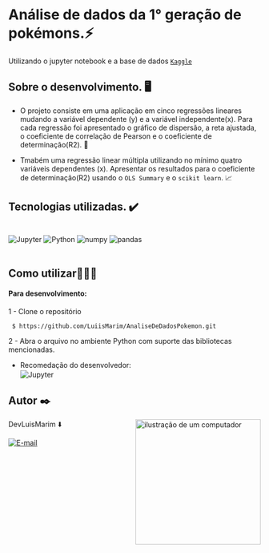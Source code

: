# Análise de dados da 1° geração de pokémons.⚡

Utilizando o jupyter notebook e a base de dados [`Kaggle`](https://www.kaggle.com/datasets/mlomuscio/pokemon/data)

## Sobre o desenvolvimento. 🖥️

- O projeto consiste em uma aplicação em cinco regressões lineares mudando a variável dependente (y) e a variável independente(x). Para cada regressão foi apresentado o gráfico de dispersão, a reta ajustada, o coeficiente de correlação de Pearson e o coeficiente de determinação(R2). 🔎

- Tmabém uma regressão linear múltipla utilizando no mínimo quatro variáveis dependentes (x). Apresentar os resultados para o coeficiente de determinação(R2) usando o `OLS Summary` e o `scikit learn`. 📈

## Tecnologias utilizadas. ✔️

<div style="display: inline-block"><br/>
    <img align="center" alt="Jupyter" src="https://img.shields.io/badge/Jupyter-F37626.svg?style=for-the-badge&logo=Jupyter&logoColor=white"/>
    <img align="center" alt="Python" src=	"https://img.shields.io/badge/Python-3776AB?style=for-the-badge&logo=python&logoColor=white"/>
    <img align="center" alt="numpy" src=	"https://img.shields.io/badge/NumPy-013243.svg?style=for-the-badge&logo=NumPy&logoColor=white"/>
    <img align="center" alt="pandas" src=	"https://img.shields.io/badge/pandas-150458.svg?style=for-the-badge&logo=pandas&logoColor=white"/>
    <br/><br/>
</div>


## Como utilizar🧑🏻‍💻
#### Para desenvolvimento: 
1 - Clone o repositório

```git
 $ https://github.com/LuiisMarim/AnaliseDeDadosPokemon.git
```

2 - Abra o arquivo no ambiente Python com suporte das bibliotecas mencionadas.
- Recomedação do desenvolvedor: <br/>
    <img align="center" alt="Jupyter" src="https://img.shields.io/badge/Jupyter-F37626.svg?style=for-the-badge&logo=Jupyter&logoColor=white"/>


## Autor ✒️  

<img src="https://raw.githubusercontent.com/MicaelliMedeiros/micaellimedeiros/master/image/computer-illustration.png" alt="ilustração de um computador" min-width="400px" max-width="250px" width="250px" align="right">

DevLuisMarim ⬇️ <div style="display:
 inline-block">[![E-mail](https://img.shields.io/badge/GitHub-181717.svg?style=for-the-badge&logo=GitHub&logoColor=white)](https://github.com/LuiisMarim)




